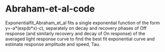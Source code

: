 # Abraham-et-al-code

Exponentialfit_Abraham_et_al fits a single exponential function of the form  y=-a*(exp(b*x)-c), separately on decay and recovery phases of Off response (and similarly recovery and decay of On response) of the averaged light response curve to find the best fit exponential curve and estimate response amplitude and speed, Tau. 
